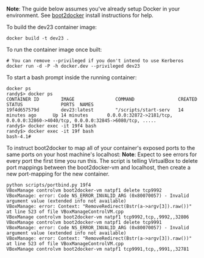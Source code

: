 **Note**: The guide below assumes you've already setup Docker in your environment. See [boot2docker](https://docs.docker.com/installation/mac/) install instructions for help.

To build the dev23 container image:
```
docker build -t dev23 .
```

To run the container image once built:
```
# You can remove --privileged if you don't intend to use Kerberos
docker run -d -P -h docker.dev --privileged dev23
```

To start a bash prompt inside the running container:
```
docker ps
randy$> docker ps
CONTAINER ID        IMAGE               COMMAND                CREATED             STATUS              PORTS  NAMES
19f4d657579d        dev23:latest        "/scripts/start-serv   14 minutes ago      Up 14 minutes       0.0.0.0:32872->2181/tcp, 0.0.0.0:32860->4040/tcp, 0.0.0.0:32845->6080/tcp, .....
randy$> docker exec -it 19f4 bash
randy$> docker exec -it 19f bash
bash-4.1# 
```

To instruct boot2docker to map all of your container's exposed ports to the same ports on your host machine's localhost:
**Note**:  Expect to see errors for every port the first time you run this. The script is telling VirtualBox to delete port mappings between the boot2docker-vm and localhost, then create a new port-mapping for the new container.
```
python scripts/portbind.py 19f4
VBoxManage controlvm boot2docker-vm natpf1 delete tcp9992
VBoxManage: error: Code NS_ERROR_INVALID_ARG (0x80070057) - Invalid argument value (extended info not available)
VBoxManage: error: Context: "RemoveRedirect(Bstr(a->argv[3]).raw())" at line 523 of file VBoxManageControlVM.cpp
VBoxManage controlvm boot2docker-vm natpf1 tcp9992,tcp,,9992,,32806
VBoxManage controlvm boot2docker-vm natpf1 delete tcp9991
VBoxManage: error: Code NS_ERROR_INVALID_ARG (0x80070057) - Invalid argument value (extended info not available)
VBoxManage: error: Context: "RemoveRedirect(Bstr(a->argv[3]).raw())" at line 523 of file VBoxManageControlVM.cpp
VBoxManage controlvm boot2docker-vm natpf1 tcp9991,tcp,,9991,,32781
```
